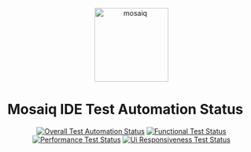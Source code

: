 <p align="center">
  <a href="https://store.mosaiq.one/" target="_blank">
      <img alt="mosaiq" src="https://mosaiq-ide-test-automation.s3.amazonaws.com/ide-test-automation/reports/badge/mosaiq-store-logo.png" width="150">
  </a>
</p>

# Mosaiq IDE Test Automation Status
<p align="center">
  <a href="https://github.com/mosaiqone/ide-test-automation/actions?query=workflow%3Amosaiq-ide-test-automation">
    <img alt="Overall Test Automation Status" src="https://github.com/mosaiqone/ide-test-automation/workflows/mosaiq-ide-test-automation/badge.svg"></a>

  <a href="https://mosaiq-ide-test-automation.s3.amazonaws.com/ide-test-automation/reports/allure-report/index.html" target="_blank">
    <img alt="Functional Test Status" src="https://mosaiq-ide-test-automation.s3.amazonaws.com/ide-test-automation/reports/badge/functionalTest.svg"></a>

  <a href="https://github.com/mosaiqone/ide-test-automation">
    <img alt="Performance Test Status" src="https://mosaiq-ide-test-automation.s3.amazonaws.com/ide-test-automation/reports/badge/performanceTest.svg"></a>

  <a href="https://mosaiq-ide-test-automation.s3.amazonaws.com/ide-test-automation/reports/uiReports/report.html">
    <img alt="Ui Responsiveness Test Status" src="https://mosaiq-ide-test-automation.s3.amazonaws.com/ide-test-automation/reports/badge/UiResponsiveTest.svg"></a>
</p>